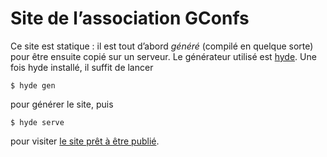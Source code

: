 Site de l’association GConfs
============================

Ce site est statique : il est tout d’abord *généré* (compilé en quelque sorte)
pour être ensuite copié sur un serveur. Le générateur utilisé est
[hyde](http://ringce.com/hyde). Une fois hyde installé, il suffit de lancer

    $ hyde gen

pour générer le site, puis

    $ hyde serve

pour visiter [le site prêt à être publié](http://localhost:8080/).
